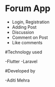 # Forum App

- Login, Registration
- Adding Post
- Discussion
- Comment on Post
- Like comments

#Technology used

-Flutter
-Laravel

#Developed by

-Aditi Mehra